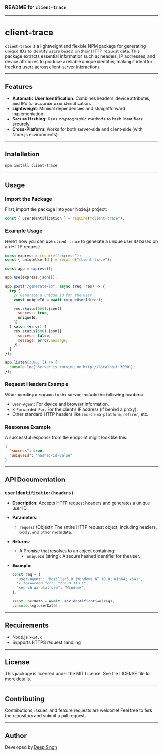 ### **README for `client-trace`**

---

# **client-trace**

`client-trace` is a lightweight and flexible NPM package for generating unique IDs to identify users based on their HTTP request data. This package extracts essential information such as headers, IP addresses, and device attributes to produce a reliable unique identifier, making it ideal for tracking users across client-server interactions.

---

## **Features**

- **Automatic User Identification**: Combines headers, device attributes, and IPs for accurate user identification.
- **Lightweight**: Minimal dependencies and straightforward implementation.
- **Secure Hashing**: Uses cryptographic methods to hash identifiers securely.
- **Cross-Platform**: Works for both server-side and client-side (with Node.js environments).

---

## **Installation**

```bash
npm install client-trace
```

---

## **Usage**

### **Import the Package**

First, import the package into your Node.js project:

```javascript
const { userIdentification } = require("client-trace");
```

### **Example Usage**

Here’s how you can use `client-trace` to generate a unique user ID based on an HTTP request:

```javascript
const express = require("express");
const { uniqueUserId } = require("client-trace");

const app = express();

app.use(express.json());

app.post("/generate-id", async (req, res) => {
  try {
    // Generate a unique ID for the user
    const uniqueId = await uniqueUserId(req);

    res.status(200).json({
      success: true,
      uniqueId,
    });
  } catch (error) {
    res.status(500).json({
      success: false,
      message: error.message,
    });
  }
});

app.listen(3000, () => {
  console.log("Server is running on http://localhost:3000");
});
```

### **Request Headers Example**

When sending a request to the server, include the following headers:

- `User-Agent`: For device and browser information.
- `X-Forwarded-For`: For the client’s IP address (if behind a proxy).
- Other standard HTTP headers like `sec-ch-ua-platform`, `referer`, etc.

### **Response Example**

A successful response from the endpoint might look like this:

```json
{
  "success": true,
  "uniqueId": "hashed-id-value"
}
```

---

## **API Documentation**

### **`userIdentification(headers)`**

- **Description**: Accepts HTTP request headers and generates a unique user ID.
- **Parameters**:
  - `request` (Object): The entire HTTP request object, including headers, body, and other metadata.
- **Returns**:
  - A Promise that resolves to an object containing:
    - `uniqueId` (string): A secure hashed identifier for the user.
- **Example**:

  ```javascript
  const req = {
    "user-agent": "Mozilla/5.0 (Windows NT 10.0; Win64; x64)",
    "x-forwarded-for": "203.0.113.1",
    "sec-ch-ua-platform": "Windows",
  };

  const userData = await userIdentification(req);
  console.log(userData);
  ```

---

## **Requirements**

- Node.js `>=14.x`
- Supports HTTPS request handling.

---

## **License**

This package is licensed under the MIT License. See the LICENSE file for more details.

---

## **Contributing**

Contributions, issues, and feature requests are welcome! Feel free to fork the repository and submit a pull request.

---

## **Author**

Developed by [Deep Singh](https://github.com/deepsingh245)
